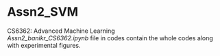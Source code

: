 # Assn2_SVM
CS6362: Advanced Machine Learning <br>
_Assn2_banikr_CS6362.ipynb_ file in codes contain the whole codes along with experimental figures.  
